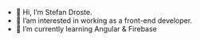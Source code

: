 - 👋 Hi, I’m Stefan Droste.
- 👀 I’am interested in working as a front-end developer.
- 🌱 I’m currently learning Angular & Firebase

<!---
Gimli72/Gimli72 is a ✨ special ✨ repository because its `README.md` (this file) appears on your GitHub profile.
You can click the Preview link to take a look at your changes.
--->
